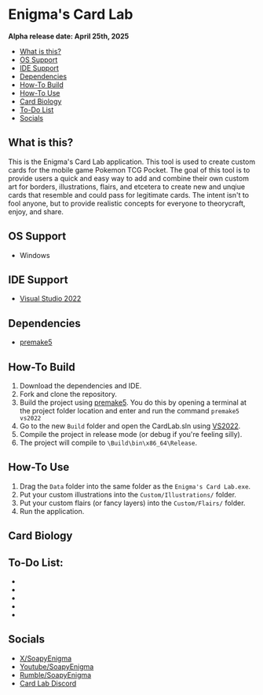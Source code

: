 # Enigma's Card Lab

**Alpha release date: April 25th, 2025**

* [What is this?](#What-is-this?)
* [OS Support](#OS-Support)
* [IDE Support](#IDE-Support)
* [Dependencies](#Dependencies)
* [How-To Build](#How---To-Build)
* [How-To Use](#How---To-Use)
* [Card Biology](#Card-Biology)
* [To-Do List](#To---Do-List)
* [Socials](#Socials)

## What is this?
This is the Enigma's Card Lab application. This tool is used to create custom cards for the mobile game Pokemon TCG Pocket. The goal of this tool is to provide users a quick and easy way to add and combine their own custom art for borders, illustrations, flairs, and etcetera to create new and unqiue cards that resemble and could pass for legitimate cards. The intent isn't to fool anyone, but to provide realistic concepts for everyone to theorycraft, enjoy, and share. 

## OS Support
- Windows

## IDE Support
- [Visual Studio 2022](https://visualstudio.microsoft.com/downloads/)

## Dependencies
- [premake5](https://premake.github.io/download)

## How-To Build
1. Download the dependencies and IDE.
2. Fork and clone the repository.
3. Build the project using [premake5](https://premake.github.io/download). You do this by opening a terminal at the project folder location and enter and run the command `premake5 vs2022 `
4. Go to the new `Build` folder and open the CardLab.sln using [VS2022](https://visualstudio.microsoft.com/downloads/).
5. Compile the project in release mode (or debug if you're feeling silly).
6. The project will compile to `\Build\bin\x86_64\Release`.

## How-To Use
1. Drag the `Data` folder into the same folder as the `Enigma's Card Lab.exe`.
2. Put your custom illustrations into the `Custom/Illustrations/` folder.
3. Put your custom flairs (or fancy layers) into the `Custom/Flairs/` folder.
4. Run the application.

## Card Biology

## To-Do List:
-
-
-
-
-

## Socials
- [X/SoapyEnigma](https://x.com/SoapyEnigma)
- [Youtube/SoapyEnigma](https://www.youtube.com/@SoapyEnigma)
- [Rumble/SoapyEnigma](https://rumble.com/user/SoapyEnigma)
- [Card Lab Discord](https://discord.gg/kFZ7WjSZQT)
